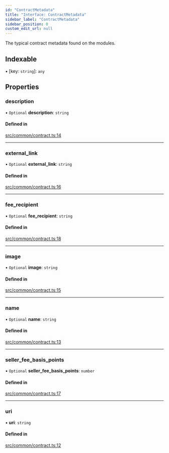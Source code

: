 ```yaml
---
id: "ContractMetadata"
title: "Interface: ContractMetadata"
sidebar_label: "ContractMetadata"
sidebar_position: 0
custom_edit_url: null
---
```


The typical contract metadata found on the modules.

## Indexable

▪ [key: `string`]: `any`

## Properties

### description

• `Optional` **description**: `string`

#### Defined in

[src/common/contract.ts:14](https://github.com/PrasoonPratham/nftlabs-sdk-ts/blob/68c3596/src/common/contract.ts#L14)

---

### external_link

• `Optional` **external_link**: `string`

#### Defined in

[src/common/contract.ts:16](https://github.com/PrasoonPratham/nftlabs-sdk-ts/blob/68c3596/src/common/contract.ts#L16)

---

### fee_recipient

• `Optional` **fee_recipient**: `string`

#### Defined in

[src/common/contract.ts:18](https://github.com/PrasoonPratham/nftlabs-sdk-ts/blob/68c3596/src/common/contract.ts#L18)

---

### image

• `Optional` **image**: `string`

#### Defined in

[src/common/contract.ts:15](https://github.com/PrasoonPratham/nftlabs-sdk-ts/blob/68c3596/src/common/contract.ts#L15)

---

### name

• `Optional` **name**: `string`

#### Defined in

[src/common/contract.ts:13](https://github.com/PrasoonPratham/nftlabs-sdk-ts/blob/68c3596/src/common/contract.ts#L13)

---

### seller_fee_basis_points

• `Optional` **seller_fee_basis_points**: `number`

#### Defined in

[src/common/contract.ts:17](https://github.com/PrasoonPratham/nftlabs-sdk-ts/blob/68c3596/src/common/contract.ts#L17)

---

### uri

• **uri**: `string`

#### Defined in

[src/common/contract.ts:12](https://github.com/PrasoonPratham/nftlabs-sdk-ts/blob/68c3596/src/common/contract.ts#L12)
